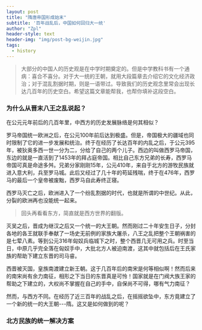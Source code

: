 ```yaml
---
layout: post
title: "隋唐帝国形成始末"
subtitle: '百年战乱后，中国如何回归大一统'
author: "Zpl"
header-style: text
header-img: "img/post-bg-weijin.jpg"
tags:
  - history
---
```


>大部分的中国人的历史观是在中学时期奠定的。但是中学教科书有一个通病：喜合不喜分。对于大一统的王朝，就用大段篇章去介绍它的文化经济政治；对于混乱割据时期，则是一语带过。导致我们的历史观念里常会出现长达几百年的历史空白。希望这篇文章能帮我，也帮你填补这段空白。

### 为什么从晋末八王之乱说起？


在公元元年前后的几百年里，中西方的历史发展脉络是何其相似？

罗马帝国统一欧洲之后，在公元100年前后达到极盛。但是，帝国极大的疆域也同时限制了它的进一步发展和统治。终于在经历了长达百年的内乱之后，于公元395年，被狄奥多西一世一分为二，分给了自己的两个儿子。西边的叫做西罗马帝国，东边的就是一直活到了1453年的拜占庭帝国。相比自己东方兄弟的长寿，西罗马帝国可真是命途多舛。兄弟分家刚刚15年，公元410年，来自于北方的游牧民族就进入意大利，兵至罗马城。此后又经过了几十年的苟延残喘，终于在476年，西罗马的最后一个皇帝被废黜，西罗马自此寿终正寝。


西罗马灭亡之后，欧洲进入了一个纷乱割据的时代，也就是所谓的中世纪。从此，分裂的欧洲再也没能统一起来。


>回头再看看东方，简直就是西方世界的翻版。


灭吴之后，晋成为继汉之后又一个统一的大王朝。然而刚过二十年安生日子，分封各地的各王就联手奉献了一场史无前例的家族大屠杀，八王之乱把整个王朝祸害的是七荤八素。等到公元316年匈奴兵临城下之时，整个西晋几无可用之兵。时至当日，中原几乎完全落在匈奴手中，大批北方人被迫南渡，这其中就包括后在王氏家族的帮助下建立东晋的司马睿。

西晋被灭国，皇族南渡建立新王朝。这于几百年后的南宋是何等相似啊！然而后来的南宋尚有余力南征，相形之下当日的东晋真是可怜！国家就是在门阀大族王家的帮助之下建立的，大权尚不掌握在自己的手中，自保尚不可得，哪有气力南征？


然而，与西方不同。在经历了近三百年的战乱之后，在摇摇欲坠中，东方竟建立了一个新的统一的大王朝---隋。这又是如何做到的呢？

### 北方民族的统一解决方案

